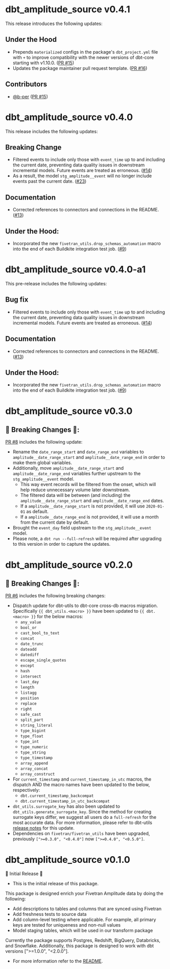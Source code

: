 # dbt_amplitude_source v0.4.1
This release introduces the following updates: 

## Under the Hood
- Prepends `materialized` configs in the package's `dbt_project.yml` file with `+` to improve compatibility with the newer versions of dbt-core starting with v1.10.0. ([PR #15](https://github.com/fivetran/dbt_amplitude_source/pull/15))
- Updates the package maintainer pull request template. ([PR #16](https://github.com/fivetran/dbt_amplitude_source/pull/16))

## Contributors
- [@b-per](https://github.com/b-per) ([PR #15](https://github.com/fivetran/dbt_amplitude_source/pull/15))

# dbt_amplitude_source v0.4.0
This release includes the following updates:

## Breaking Change
- Filtered events to include only those with `event_time` up to and including the current date, preventing data quality issues in downstream incremental models. Future events are treated as erroneous. ([#14](https://github.com/fivetran/dbt_amplitude_source/pull/14))
- As a result, the model `stg_amplitude__event` will no longer include events past the current date. ([#23](https://github.com/fivetran/dbt_amplitude/pull/23))

## Documentation
- Corrected references to connectors and connections in the README. ([#13](https://github.com/fivetran/dbt_amplitude_source/pull/13))

 ## Under the Hood:
- Incorporated the new `fivetran_utils.drop_schemas_automation` macro into the end of each Buildkite integration test job. ([#9](https://github.com/fivetran/dbt_amplitude_source/pull/9))

# dbt_amplitude_source v0.4.0-a1
This pre-release includes the following updates:

## Bug fix
- Filtered events to include only those with `event_time` up to and including the current date, preventing data quality issues in downstream incremental models. Future events are treated as erroneous.
 ([#14](https://github.com/fivetran/dbt_amplitude_source/pull/14))

## Documentation
- Corrected references to connectors and connections in the README. ([#13](https://github.com/fivetran/dbt_amplitude_source/pull/13))

 ## Under the Hood:
- Incorporated the new `fivetran_utils.drop_schemas_automation` macro into the end of each Buildkite integration test job. ([#9](https://github.com/fivetran/dbt_amplitude_source/pull/9))

# dbt_amplitude_source v0.3.0

## 🚨 Breaking Changes 🚨:
[PR #8](https://github.com/fivetran/dbt_amplitude_source/pull/8) includes the following update:

- Rename the `date_range_start` and `date_range_end` variables to `amplitude__date_range_start` and `amplitude__date_range_end` in order to make them global variables. 
- Additionally, move `amplitude__date_range_start` and `amplitude__date_range_end` variables further upstream to the `stg_amplitude__event` model. 
    - This way event records will be filtered from the onset, which will help reduce unnecessary volume later downstream. 
    - The filtered data will be between (and including) the `amplitude__date_range_start` and `amplitude__date_range_end` dates.
    - If a `amplitude__date_range_start` is not provided, it will use `2020-01-01` as default.
    - If a `amplitude__date_range_end` is not provided, it will use a month from the current date by default.
- Brought the `event_day` field upstream to the `stg_amplitude__event` model. 
- Please note, a `dbt run --full-refresh` will be required after upgrading to this version in order to capture the updates.


# dbt_amplitude_source v0.2.0

## 🚨 Breaking Changes 🚨:
[PR #6](https://github.com/fivetran/dbt_amplitude_source/pull/6) includes the following breaking changes:
- Dispatch update for dbt-utils to dbt-core cross-db macros migration. Specifically `{{ dbt_utils.<macro> }}` have been updated to `{{ dbt.<macro> }}` for the below macros:
    - `any_value`
    - `bool_or`
    - `cast_bool_to_text`
    - `concat`
    - `date_trunc`
    - `dateadd`
    - `datediff`
    - `escape_single_quotes`
    - `except`
    - `hash`
    - `intersect`
    - `last_day`
    - `length`
    - `listagg`
    - `position`
    - `replace`
    - `right`
    - `safe_cast`
    - `split_part`
    - `string_literal`
    - `type_bigint`
    - `type_float`
    - `type_int`
    - `type_numeric`
    - `type_string`
    - `type_timestamp`
    - `array_append`
    - `array_concat`
    - `array_construct`
- For `current_timestamp` and `current_timestamp_in_utc` macros, the dispatch AND the macro names have been updated to the below, respectively:
    - `dbt.current_timestamp_backcompat`
    - `dbt.current_timestamp_in_utc_backcompat`
- `dbt_utils.surrogate_key` has also been updated to `dbt_utils.generate_surrogate_key`. Since the method for creating surrogate keys differ, we suggest all users do a `full-refresh` for the most accurate data. For more information, please refer to dbt-utils [release notes](https://github.com/dbt-labs/dbt-utils/releases) for this update.
- Dependencies on `fivetran/fivetran_utils` have been upgraded, previously `[">=0.3.0", "<0.4.0"]` now `[">=0.4.0", "<0.5.0"]`.

# dbt_amplitude_source v0.1.0
🎉 Initial Release 🎉
- This is the initial release of this package. 

This package is designed enrich your Fivetran Amplitude data by doing the following:

- Add descriptions to tables and columns that are synced using Fivetran
- Add freshness tests to source data
- Add column-level testing where applicable. For example, all primary keys are tested for uniqueness and non-null values
- Model staging tables, which will be used in our transform package

Currently the package supports Postgres, Redshift, BigQuery, Databricks, and Snowflake. Additionally, this package is designed to work with dbt versions [">=1.0.0", "<2.0.0"].

- For more information refer to the [README](/README.md).
